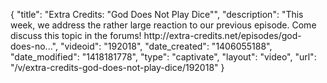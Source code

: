 {
    "title": "Extra Credits: \"God Does Not Play Dice\"",
    "description": "This week, we address the rather large reaction to our previous episode. Come discuss this topic in the forums! http:\/\/extra-credits.net\/episodes\/god-does-no...",
    "videoid": "192018",
    "date_created": "1406055188",
    "date_modified": "1418181778",
    "type": "captivate",
    "layout": "video",
    "url": "\/v\/extra-credits-god-does-not-play-dice\/192018"
}